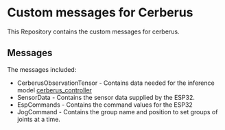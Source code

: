 # Custom messages for Cerberus
This Repository contains the custom messages for cerberus.

## Messages
The messages included:
* CerberusObservationTensor - Contains data needed for the inference model [cerberus_controller](https://github.com/Cerberus-Bachelors/Control)
* SensorData - Contains the sensor data supplied by the ESP32.
* EspCommands - Contains the command values for the ESP32
* JogCommand - Contains the group name and position to set groups of joints at a time.